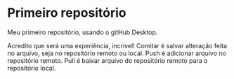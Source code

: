 # Primeiro repositório
 Meu primeiro repositório, usando o gitHub Desktop.

Acredito que será uma experiência, incrível!
Comitar é salvar alteração feita no arquivo, seja no repositório remoto ou local.
Push é adicionar arquivo no repositório remoto.
Pull é baixar arquivo do repositório remoto para o repositório local.
